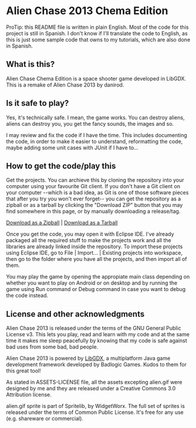 # Alien Chase 2013 Chema Edition

ProTip: this README file is written in plain English. Most of the code for
this project is still in Spanish. I don't know if I'll translate the code
to English, as this is just some sample code that owns to my tutorials,
which are also done in Spanish.

## What is this?
Alien Chase Chema Edition is a space shooter game developed in LibGDX.
This is a remake of Alien Chase 2013 by danirod.

## Is it safe to play?
Yes, it's technically safe. I mean, the game works. You can destroy aliens,
aliens can destroy you, you get the fancy sounds, the images and so.

I may review and fix the code if I have the time. This includes documenting
the code, in order to make it easier to understand, reformatting the code,
maybe adding some unit cases with JUnit if I have to...

## How to get the code/play this
Get the projects. You can archieve this by cloning the repository into your
computer using your favourite Git client. If you don't have a Git client
on your computer --which is a bad idea, as Git is one of those software
pieces that after you try you won't ever forget-- you can get the repository
as a zipball or as a tarball by clicking the "Download ZIP" button that you
may find somewhere in this page, or by manually downloading a release/tag.

[Download as a Zipball](https://github.com/danirod/alienchase-gdx/archive/master.zip) | [Download as a Tarball](https://github.com/danirod/alienchase-gdx/archive/master.tar.gz)

Once you get the code, you may open it with Eclipse IDE. I've already
packaged all the required stuff to make the projects work and all the libraries
are already linked inside the repository. To import these projects using
Eclipse IDE, go to File | Import... | Existing projects into workspace,
then go to the folder where you have all the projects, and then import all
of them.

You may play the game by opening the appropiate main class depending on
whether you want to play on Android or on desktop and by running the game
using Run command or Debug command in case you want to debug the code instead.

## License and other acknowledgments
Alien Chase 2013 is released under the terms of the GNU General Public License
v3. This lets you play, read and learn with my code and at the same time it
makes me sleep peacefully by knowing that my code is safe against bad uses
from some bad, bad people.

Alien Chase 2013 is powered by [LibGDX](http://libgdx.badlogicgames.com),
a multiplatform Java game development framework developed by Badlogic Games.
Kudos to them for this great tool!

As stated in ASSETS-LICENSE file, all the assets excepting alien.gif were
designed by me and they are released under a Creative Commons 3.0
Attribution license.

alien.gif sprite is part of Spritelib, by WidgetWorx. The full set of sprites
is released under the terms of Common Public License. It's free for any use
(e.g. shareware or commercial).
